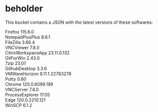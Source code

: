 # beholder
This bucket contains a JSON with the latest versions of these softwares:

Firefox            115.6.0          
NotepadPlusPlus    8.6.1            
FileZilla          3.66.4           
VNCViewer          7.8.0            
CitrixWorkspaceApp 23.11.0.132      
GitForWin          2.43.0           
7zip               23.01            
GithubDesktop      3.3.6            
VMWareHorizon      8.11.1.22783278  
Putty              0.80             
Chrome             120.0.6099.199   
VNCServer          7.8.0            
ProcessExplorer    17.05            
Edge               120.0.2210.121   
WinSCP             6.1.2            



